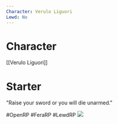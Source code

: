 ```yaml
---
Character: Verulo Liguori
Lewd: No
---
```

# Character
[[Verulo Liguori]]

# Starter
"Raise your sword or you will die unarmed."
  

#OpenRP #FeraRP #LewdRP 
![](ec90338c036c3b044de88b7091e283c5.jpg)